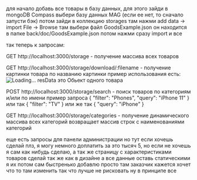 для начало добавь все товары в базу данных,
для этого зайди в mongoDB Compass выбери базу данных MAG (если ее нет, то сначало запусти бэк)
потом зайди в коллекцию storages там нажми add data -> import File -> Browse там выбери файл
GoodsExample.json он находится в папке back/doc/GoodsExample.json потом нажми сразу import и все

так теперь к запросам:

GET http://localhost:3000/storage - получение массива всех товаров

GET http://localhost:3000/storage/download/:filename -
получение картинки товара по названию картинки
пример использования есть:
<img
    v-for="element in resData.images"
    :key="element.filename"
    :src="element.clientPath"
    alt="Loading...">
resData это Обьект одного товара



POST http://localhost:3000/storage/search - поиск товаров по категориям и/или по имени
пример запроса
{
    "filter": "Phones",
    "query": "iPhone 11"
}
или так
{
    "filter": "TV"
}
или же так
{
    "query": "iPhone"
}



GET http://localhost:3000/storage/categories - получение динамического массива всех категорий
возвращает массив строк с наименованиями категорий


еще есть запросы для панели администрации но тут если хочешь сделай плз,
я могу немного доплатить за это тысяч 5,
но если не хочешь я сам как нибудь сделаю,
а так же страницу с характеристиками товаров сделай так же как в дизайне
а все данные оставь статическими я их потом сам быстренько добавлю
просто там заказчик кажется хочет что то там изменить так что лучше не рисковать
ну в принципе все
